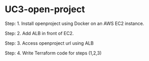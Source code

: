 # UC3-open-project


Step: 1. Install openproject using Docker on an AWS EC2 instance.

Step: 2. Add ALB in front of EC2.

Step: 3. Access openproject url using ALB

Step: 4. Write Terraform code for steps (1,2,3)
